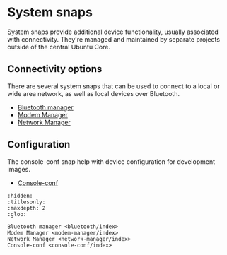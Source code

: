 # System snaps

System snaps provide additional device functionality, usually associated with connectivity. They're managed and maintained by separate projects outside of the central Ubuntu Core.

## Connectivity options

There are several system snaps that can be used to connect to a local or wide area network, as well as local devices over Bluetooth.

- [Bluetooth manager](bluetooth/index)
- [Modem Manager](modem-manager/index)
- [Network Manager](network-manager/index)

## Configuration

The console-conf snap help with device configuration for development images.

- [Console-conf](console-conf/index)

```{toctree}
:hidden:
:titlesonly:
:maxdepth: 2
:glob:

Bluetooth manager <bluetooth/index>
Modem Manager <modem-manager/index>
Network Manager <network-manager/index>
Console-conf <console-conf/index>
